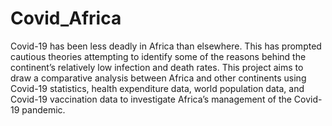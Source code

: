 # Covid_Africa
Covid-19 has been less deadly in Africa than elsewhere. This has prompted cautious theories attempting to identify some of the reasons behind the continent’s relatively low 
infection and death rates.  This project aims to draw a comparative analysis between Africa and other continents using Covid-19 statistics, health expenditure data, 
world population data, and Covid-19 vaccination data to investigate Africa’s management of the Covid-19 pandemic. 
